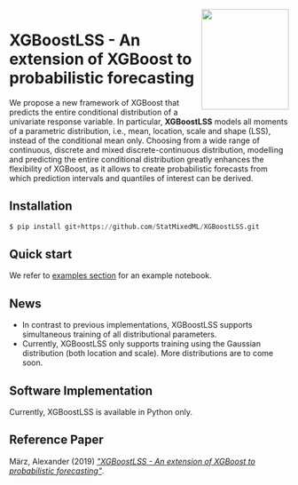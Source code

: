 <img align="right" width="156.5223" height="181.3" src="../master/logo/XGBoostLSS_inv.png">

# XGBoostLSS - An extension of XGBoost to probabilistic forecasting
We propose a new framework of XGBoost that predicts the entire conditional distribution of a univariate response variable. In particular, **XGBoostLSS** models all moments of a parametric distribution, i.e., mean, location, scale and shape (LSS), instead of the conditional mean only. Choosing from a wide range of continuous, discrete and mixed discrete-continuous distribution, modelling and predicting the entire conditional distribution greatly enhances the flexibility of XGBoost, as it allows to create probabilistic forecasts from which prediction intervals and quantiles of interest can be derived.

## Installation
```python
$ pip install git+https://github.com/StatMixedML/XGBoostLSS.git
```
## Quick start
We refer to [examples section](https://github.com/StatMixedML/XGBoostLSS/tree/master/examples) for an example notebook.

## News
- In contrast to previous implementations, XGBoostLSS supports simultaneous training of all distributional parameters.
- Currently, XGBoostLSS only supports training using the Gaussian distribution (both location and scale). More distributions are to come soon.

## Software Implementation
Currently, XGBoostLSS is available in Python only.

## Reference Paper
März, Alexander (2019) [*"XGBoostLSS - An extension of XGBoost to probabilistic forecasting"*](https://arxiv.org/abs/1907.03178). 







